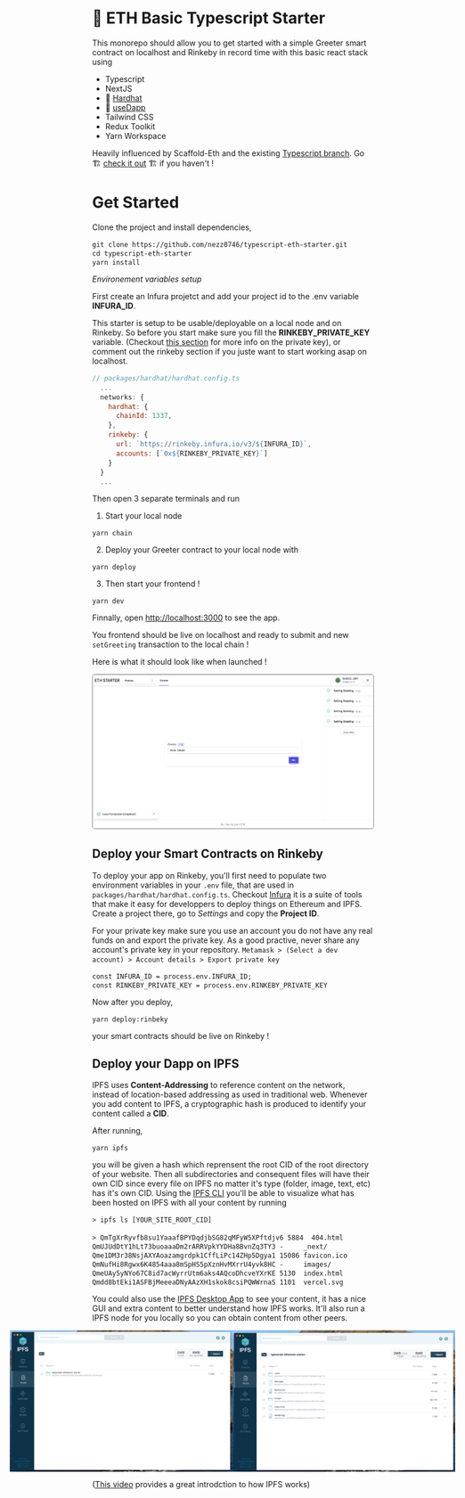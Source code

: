 # 🔌 ETH Basic Typescript Starter

This monorepo should allow you to get started with a simple Greeter smart contract on localhost and Rinkeby in record time with this basic react stack using

- Typescript
- NextJS
- 👷 [Hardhat](https://hardhat.org/)
- 🤝 [useDapp](https://usedapp.readthedocs.io/en/latest/)
- Tailwind CSS
- Redux Toolkit
- Yarn Workspace

Heavily influenced by Scaffold-Eth and the existing [Typescript branch](https://github.com/austintgriffith/scaffold-eth/tree/nextjs-typescript). Go 🏗 [check it out](https://github.com/austintgriffith/scaffold-eth) 🏗 if you haven't !

# Get Started

Clone the project and install dependencies,

```
git clone https://github.com/nezz0746/typescript-eth-starter.git
cd typescript-eth-starter
yarn install
```

_Environement variables setup_

First create an Infura projetct and add your project id to the .env variable **INFURA_ID**.

This starter is setup to be usable/deployable on a local node and on Rinkeby. So before you start make sure you fill the **RINKEBY_PRIVATE_KEY** variable. (Checkout [this section](#deploy-your-smart-contracts-on-rinkeby) for more info on the private key), or comment out the rinkeby section if you juste want to start working asap on localhost.

```js
// packages/hardhat/hardhat.config.ts
  ...
  networks: {
    hardhat: {
      chainId: 1337,
    },
    rinkeby: {
      url: `https://rinkeby.infura.io/v3/${INFURA_ID}`,
      accounts: [`0x${RINKEBY_PRIVATE_KEY}`]
    }
  }
  ...
```

Then open 3 separate terminals and run

1. Start your local node

```
yarn chain
```

2. Deploy your Greeter contract to your local node with

```
yarn deploy
```

3. Then start your frontend !

```
yarn dev
```

Finnally, open <http://localhost:3000> to see the app.

You frontend should be live on localhost and ready to submit and new `setGreeting` transaction to the local chain !

Here is what it should look like when launched !

<img src="snapshot.png" style="border: grey solid 1px; border-radius: 4px;" />

## Deploy your Smart Contracts on Rinkeby

To deploy your app on Rinkeby, you'll first need to populate two environment variables in your `.env` file, that are used in `packages/hardhat/hardhat.config.ts`. Checkout [Infura](https://infura.io/) it is a suite of tools that make it easy for developpers to deploy things on Ethereum and IPFS. Create a project there, go to _Settings_ and copy the **Project ID**.

For your private key make sure you use an account you do not have any real funds on and export the private key. As a good practive, never share any account's private key in your repository. `Metamask > (Select a dev account) > Account details > Export private key`

```
const INFURA_ID = process.env.INFURA_ID;
const RINKEBY_PRIVATE_KEY = process.env.RINKEBY_PRIVATE_KEY
```

Now after you deploy,

```
yarn deploy:rinbeky
```

your smart contracts should be live on Rinkeby !

## Deploy your Dapp on IPFS

IPFS uses **Content-Addressing** to reference content on the network, instead of location-based addressing as used in traditional web. Whenever you add content to IPFS, a cryptographic hash is produced to identify your content called a **CID**.

After running,

```
yarn ipfs
```

you will be given a hash which reprensent the root CID of the root directory of your website. Then all subdirectories and consequent files will have their own CID since every file on IPFS no matter it's type (folder, image, text, etc) has it's own CID. Using the [IPFS CLI](https://docs.ipfs.io/install/command-line/) you'll be able to visualize what has been hosted on IPFS with all your content by running

```
> ipfs ls [YOUR_SITE_ROOT_CID]

> QmTgXrRyvfb8su1YaaafBPYDqdjbSG82qMFyW5XPftdjv6 5884  404.html
QmUJUdDtY1hLt73buoaaaDm2rARRVpkYYDHa8BvnZq3TY3 -     _next/
Qme1DM3r38NsjAXYAoazamgrdpk1CffLiPc14ZHp5Dgya1 15086 favicon.ico
QmNufHi8Rgwx6K4854aaa8mSpHS5pXznHvMXrrU4yvk8HC -     images/
QmeUAy5yNYo67C8id7acWyrrUtm6aks4AQcoDhcveYXrKE 5130  index.html
Qmdd8btEki1ASFBjMeeeaDNyAAzXH1skok8csiPQWWrnaS 1101  vercel.svg
```

You could also use the [IPFS Desktop App](https://github.com/ipfs/ipfs-desktop) to see your content, it has a nice GUI and extra content to better understand how IPFS works. It'll also run a IPFS node for you locally so you can obtain content from other peers.

<div style="display: flex; justify-content: center;">
<img src="content-tree-2.png" width="400" />
<img src="content-tree.png" width="400" />
</div>

([This video](https://www.youtube.com/watch?v=hnigvVuoaIA&t=338s&ab_channel=OurNetworks) provides a great introdction to how IPFS works)

